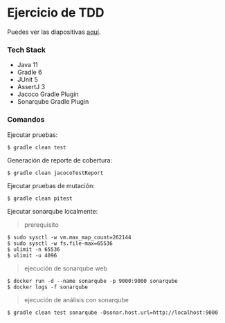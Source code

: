 # Ejercicio de TDD

Puedes ver las diapositivas [aquí](https://docs.google.com/presentation/d/1BURcsjcy7h9Hx0T-fr1bP4AwrEsqkjY9GHWOfS33BjY/edit?usp=sharing).

### Tech Stack

- Java 11
- Gradle 6
- JUnit 5
- AssertJ 3
- Jacoco Gradle Plugin
- Sonarqube Gradle Plugin

### Comandos

Ejecutar pruebas:
```shell script
$ gradle clean test
```

Generación de reporte de cobertura:
```shell script
$ gradle clean jacocoTestReport
```

Ejecutar pruebas de mutación:
```shell script
$ gradle clean pitest
```

Ejecutar sonarqube localmente:
> prerequisito
```shell script
$ sudo sysctl -w vm.max_map_count=262144
$ sudo sysctl -w fs.file-max=65536
$ ulimit -n 65536
$ ulimit -u 4096
```
> ejecución de sonarqube web
```shell script
$ docker run -d --name sonarqube -p 9000:9000 sonarqube
$ docker logs -f sonarqube
```
> ejecución de análisis con sonarqube
```shell script
$ gradle clean test sonarqube -Dsonar.host.url=http://localhost:9000
```